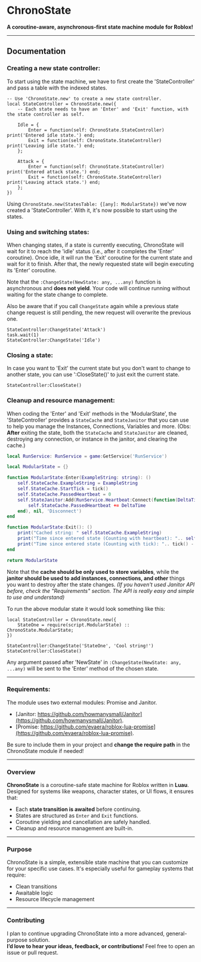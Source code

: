 # ChronoState
**A coroutine-aware, asynchronous-first state machine module for Roblox!**

---

## Documentation

### Creating a new state controller:
To start using the state machine, we have to first create the 'StateController' and pass a table with the indexed states.
```luau
-- Use 'ChronoState.new' to create a new state controller.
local StateController = ChronoState.new({
	-- Each state needs to have an 'Enter' and 'Exit' function, with the state controller as self.
	
	Idle = {
		Enter = function(self: ChronoState.StateController) print('Entered idle state.') end;
		Exit = function(self: ChronoState.StateController) print('Leaving idle state.') end;
	};
	
	Attack = {
		Enter = function(self: ChronoState.StateController) print('Entered attack state.') end;
		Exit = function(self: ChronoState.StateController) print('Leaving attack state.') end;
	};
})
```
Using ```ChronoState.new(StatesTable: {[any]: ModularState})``` we've now created a 'StateController'. With it, it's now possible to start using the states.

### Using and switching states:
When changing states, if a state is currently executing, ChronoState will wait for it to reach the 'idle' status (i.e., after it completes the 'Enter' coroutine). Once idle, it will run the 'Exit' coroutine for the current state and wait for it to finish. After that, the newly requested state will begin executing its 'Enter' coroutine.

Note that the ```:ChangeState(NewState: any, ...any)``` function is asynchronous and **does not yield**. Your code will continue running without waiting for the state change to complete.

Also be aware that if you call ```ChangeState``` again while a previous state change request is still pending, the new request will overwrite the previous one.
```luau
StateController:ChangeState('Attack')
task.wait(1)
StateController:ChangeState('Idle')
```

### Closing a state:
In case you want to 'Exit' the current state but you don't want to change to another state, you can use ':CloseState()' to just exit the current state.
```luau
StateController:CloseState()
```

### Cleanup and resource management:
When coding the 'Enter' and 'Exit' methods in the 'ModularState', the 'StateController' provides a ```StateCache``` and ```StateJanitor``` that you can use to help you manage the Instances, Connections, Variables and more.
(Obs: **After** exiting the state, both the ```StateCache``` and ```StateJanitor``` are cleaned, destroying any connection, or instance in the janitor, and clearing the cache.)
```lua
local RunService: RunService = game:GetService('RunService')

local ModularState = {}

function ModularState:Enter(ExampleString: string): ()
	self.StateCache.ExampleString = ExampleString
	self.StateCache.StartTick = tick()
	self.StateCache.PassedHeartbeat = 0
	self.StateJanitor:Add(RunService.Heartbeat:Connect(function(DeltaTime: number): ()
		self.StateCache.PassedHeartbeat += DeltaTime
	end), nil, 'Disconnect')
end

function ModularState:Exit(): ()
	print("Cached string: " self.StateCache.ExampleString)
	print("Time since entered state (Counting with heartbeat): ".. self.StateCache.PassedHeartbeat)
	print("Time since entered state (Counting with tick): ".. tick() - self.StateCache.StartTick)
end

return ModularState
```
Note that the **cache should be only used to store variables**, while the **janitor should be used to add instances, connections, and other** things you want to destroy after the state changes.
*(If you haven't used Janitor API before, check the "Requirements" section. The API is really easy and simple to use and understand)*

To run the above modular state it would look something like this:
```luau
local StateController = ChronoState.new({
	StateOne = require(script.ModularState) :: ChronoState.ModularState;
})

StateController:ChangeState('StateOne', 'Cool string!')
StateController:CloseState()
```
Any argument passed after 'NewState' in ```:ChangeState(NewState: any, ...any)``` will be sent to the 'Enter' method of the chosen state.

---

### Requirements:

The module uses two external modules: Promise and Janitor.
 - [Janitor: https://github.com/howmanysmall/Janitor](https://github.com/howmanysmall/Janitor).
 - [Promise: https://github.com/evaera/roblox-lua-promise](https://github.com/evaera/roblox-lua-promise).

Be sure to include them in your project and **change the require path** in the ChronoState module if needed!

---

### Overview

**ChronoState** is a coroutine-safe state machine for Roblox written in **Luau**. Designed for systems like weapons, character states, or UI flows, it ensures that:

- Each **state transition is awaited** before continuing.
- States are structured as `Enter` and `Exit` functions.
- Coroutine yielding and cancellation are safely handled.
- Cleanup and resource management are built-in.

---

### Purpose

ChronoState is a simple, extensible state machine that you can customize for your specific use cases. It's especially useful for gameplay systems that require:

- Clean transitions
- Awaitable logic
- Resource lifecycle management

---

### Contributing

I plan to continue upgrading ChronoState into a more advanced, general-purpose solution.  
**I’d love to hear your ideas, feedback, or contributions!** Feel free to open an issue or pull request.
